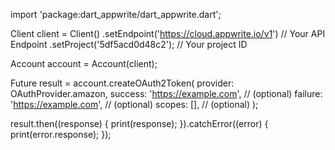 import 'package:dart_appwrite/dart_appwrite.dart';

Client client = Client()
  .setEndpoint('https://cloud.appwrite.io/v1') // Your API Endpoint
  .setProject('5df5acd0d48c2'); // Your project ID

Account account = Account(client);

Future result = account.createOAuth2Token(
  provider:  OAuthProvider.amazon,
  success: 'https://example.com', // (optional)
  failure: 'https://example.com', // (optional)
  scopes: [], // (optional)
);

result.then((response) {
  print(response);
}).catchError((error) {
  print(error.response);
});
